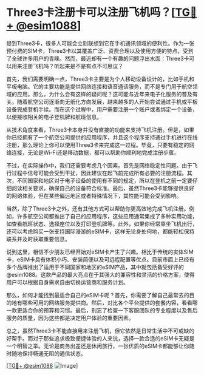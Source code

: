 # Three3卡注册卡可以注册飞机吗？[[TG💪+ @esim1088](https://t.me/s/esim1088)]

提到Three3卡，很多人可能会立刻联想到它在手机通讯领域的便利性。作为一张预付费的SIM卡，Three3卡以其覆盖广泛、资费合理以及使用方便的特点，受到了全球许多用户的青睐。然而，最近却有一个有趣的问题浮出水面：Three3卡可以用来注册飞机吗？听起来是不是有点不可思议？

首先，我们需要明确一点，Three3卡主要是为个人移动设备设计的，比如手机和平板电脑。它的主要功能是提供网络连接和语音通话服务，而不是专门用于航空领域的应用。那么，为什么会有这样的疑问呢？这可能与近年来电子化服务的普及有关。随着航空公司逐渐向无纸化方向发展，越来越多的人开始尝试通过手机或平板设备完成登机手续。而在这个过程中，用户需要注册一个账户或者绑定一个设备，以便接收相关的电子登机牌和航班信息。

从技术角度来看，Three3卡本身并没有直接的功能来支持飞机注册。但是，如果你已经拥有了一个航空公司提供的应用程序，并且这个程序支持通过手机进行在线注册，那么理论上你可以使用Three3卡来完成这一过程。毕竟，只要有稳定的网络连接，无论是Wi-Fi还是移动数据，都可以帮助你顺利地完成注册步骤。

不过，在实际操作中，我们还需要考虑几个因素。首先是网络稳定性问题。由于飞行过程中信号可能会受到干扰，因此建议在起飞前完成所有必要的注册流程。其次，不同国家和地区对于电子设备的使用有不同的规定，所以在登机之前一定要仔细阅读相关要求，确保自己的设备符合标准。最后，虽然Three3卡能够提供良好的网络体验，但在某些偏远地区或者特殊情况下，其性能可能会受到影响。

当然，除了Three3卡之外，还有其他方式可以帮助你更高效地完成飞机注册。例如，许多航空公司都推出了自己的应用程序，这些应用通常集成了多种实用功能，如查看航班状态、选择座位以及打印登机牌等。此外，如果你经常乘坐飞机出行，还可以考虑购买一张支持国际漫游的eSIM卡，这样无论身处何地，都能轻松保持联系并及时获取重要信息。

说到这里，相信不少朋友已经开始对eSIM卡产生了兴趣。相比于传统的实体SIM卡，eSIM卡具有体积小巧、安装简便以及可远程配置等优点。目前市面上已经有多个品牌推出了适用于不同国家和地区的eSIM产品，其中就包括备受好评的@esim1088。这款产品的最大亮点在于其强大的兼容性和灵活的价格方案，使得用户可以根据自身需求自由切换运营商和服务计划。

那么，如何才能找到最适合自己的eSIM卡呢？首先，你需要了解自己最常去的目的地有哪些可用的网络服务提供商。然后，对比各个平台提供的套餐内容，看看哪一款更适合你的预算和习惯。最后，别忘了检查一下客服团队的专业程度以及售后服务的质量，因为这些都是决定用户体验的重要因素。

总之，虽然Three3卡不能直接用来注册飞机，但它依然是日常生活中不可或缺的好帮手。而对于那些追求极致便捷体验的人来说，选择一款合适的eSIM卡无疑是一个明智之举。无论是商务出差还是休闲旅行，一张优质的eSIM卡都能够让你随时随地保持畅通无阻的通信状态。

[[TG💪+ @esim1088](https://t.me/s/esim1088) ![Image](https://i.postimg.cc/4NQfJmqS/Snipaste-2025-05-13-00-14-12.png)]